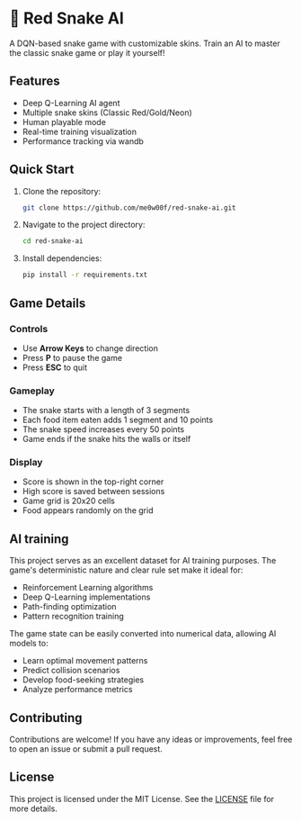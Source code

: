# 🐍 Red Snake AI

A DQN-based snake game with customizable skins. Train an AI to master the classic snake game or play it yourself!

## Features

- Deep Q-Learning AI agent
- Multiple snake skins (Classic Red/Gold/Neon)
- Human playable mode
- Real-time training visualization
- Performance tracking via wandb

## Quick Start


1. Clone the repository:
    ```sh
    git clone https://github.com/me0w00f/red-snake-ai.git
    ```
2. Navigate to the project directory:
    ```sh
    cd red-snake-ai
    ```
3. Install dependencies:
    ```sh
    pip install -r requirements.txt
    ```

## Game Details

### Controls
- Use **Arrow Keys** to change direction
- Press **P** to pause the game
- Press **ESC** to quit

### Gameplay
- The snake starts with a length of 3 segments
- Each food item eaten adds 1 segment and 10 points
- The snake speed increases every 50 points
- Game ends if the snake hits the walls or itself

### Display
- Score is shown in the top-right corner
- High score is saved between sessions
- Game grid is 20x20 cells
- Food appears randomly on the grid

## AI training
This project serves as an excellent dataset for AI training purposes. The game's deterministic nature and clear rule set make it ideal for:

- Reinforcement Learning algorithms
- Deep Q-Learning implementations
- Path-finding optimization
- Pattern recognition training

The game state can be easily converted into numerical data, allowing AI models to:
- Learn optimal movement patterns
- Predict collision scenarios
- Develop food-seeking strategies
- Analyze performance metrics

## Contributing

Contributions are welcome! If you have any ideas or improvements, feel free to open an issue or submit a pull request.

## License

This project is licensed under the MIT License. See the [LICENSE](LICENSE) file for more details.
